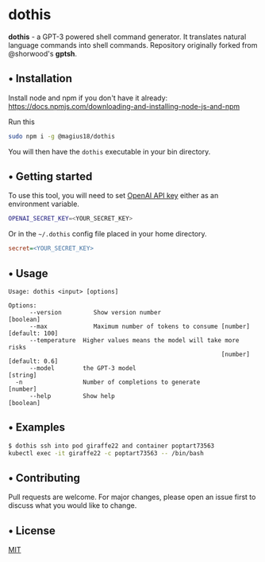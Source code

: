 # dothis

**dothis** - a GPT-3 powered shell command generator. It translates natural language commands into shell commands. Repository originally forked from @shorwood's **gptsh**.

## • Installation
Install node and npm if you don't have it already: https://docs.npmjs.com/downloading-and-installing-node-js-and-npm

Run this
```bash
sudo npm i -g @magius18/dothis
```

You will then have the `dothis` executable in your bin directory.

## • Getting started
To use this tool, you will need to set [OpenAI API key](https://beta.openai.com/) either as an environment variable.
```bash
OPENAI_SECRET_KEY=<YOUR_SECRET_KEY>
```

Or in the `~/.dothis` config file placed in your home directory.
```ini
secret=<YOUR_SECRET_KEY>
```


## • Usage

```
Usage: dothis <input> [options]

Options:
      --version         Show version number                               [boolean]
      --max             Maximum number of tokens to consume [number] [default: 100]
      --temperature  Higher values means the model will take more risks
                                                            [number] [default: 0.6]
      --model        the GPT-3 model                                       [string]
  -n                 Number of completions to generate                     [number]
      --help         Show help                                            [boolean]
```

## • Examples
```bash
$ dothis ssh into pod giraffe22 and container poptart73563
kubectl exec -it giraffe22 -c poptart73563 -- /bin/bash
```

## • Contributing
Pull requests are welcome. For major changes, please open an issue first to discuss what you would like to change.

## • License
[MIT](https://choosealicense.com/licenses/mit/)
